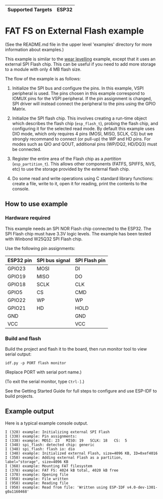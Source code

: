 | Supported Targets | ESP32 |
| ----------------- | ----- |

# FAT FS on External Flash example

(See the README.md file in the upper level 'examples' directory for more information about examples.)

This example is similar to the [wear levelling](../wear_levelling/README.md) example, except that it uses an external SPI Flash chip. This can be useful if you need to add more storage to a module with only 4 MB flash size.

The flow of the example is as follows:

1. Initialize the SPI bus and configure the pins. In this example, VSPI peripheral is used. The pins chosen in this example correspond to IOMUX pins for the VSPI peripheral. If the pin assignment is changed, SPI driver will instead connect the peripheral to the pins using the GPIO Matrix.

2. Initialize the SPI flash chip. This involves creating a run-time object which describes the flash chip (`esp_flash_t`), probing the flash chip, and configuring it for the selected read mode. By default this example uses DIO mode, which only requires 4 pins (MOSI, MISO, SCLK, CS) but we strongly recommand to connect (or pull-up) the WP and HD pins. For modes such as QIO and QOUT, additional pins (WP/DQ2, HD/DQ3) must be connected.

3. Register the entire area of the Flash chip as a *partition* (`esp_partition_t`). This allows other components (FATFS, SPIFFS, NVS, etc) to use the storage provided by the external flash chip.

4. Do some read and write operations using C standard library functions: create a file, write to it, open it for reading, print the contents to the console.

## How to use example

### Hardware required

This example needs an SPI NOR Flash chip connected to the ESP32. The SPI Flash chip must have 3.3V logic levels. The example has been tested with Winbond W25Q32 SPI Flash chip.

Use the following pin assignments:

ESP32 pin     | SPI bus signal | SPI Flash pin 
--------------|----------------|----------------
GPIO23        | MOSI           | DI
GPIO19        | MISO           | DO
GPIO18        | SCLK           | CLK
GPIO5         | CS             | CMD
GPIO22        | WP             | WP
GPIO21        | HD             | HOLD
GND           |                | GND
VCC           |                | VCC

### Build and flash

Build the project and flash it to the board, then run monitor tool to view serial output:

```
idf.py -p PORT flash monitor
```

(Replace PORT with serial port name.)

(To exit the serial monitor, type ``Ctrl-]``.)

See the Getting Started Guide for full steps to configure and use ESP-IDF to build projects.

## Example output

Here is a typical example console output. 

```
I (328) example: Initializing external SPI Flash
I (338) example: Pin assignments:
I (338) example: MOSI: 23   MISO: 19   SCLK: 18   CS:  5
I (348) spi_flash: detected chip: generic
I (348) spi_flash: flash io: dio
I (348) example: Initialized external Flash, size=4096 KB, ID=0xef4016
I (358) example: Adding external Flash as a partition, label="storage", size=4096 KB
I (368) example: Mounting FAT filesystem
I (378) example: FAT FS: 4024 kB total, 4020 kB free
I (378) example: Opening file
I (958) example: File written
I (958) example: Reading file
I (958) example: Read from file: 'Written using ESP-IDF v4.0-dev-1301-g0a1160468'
```
